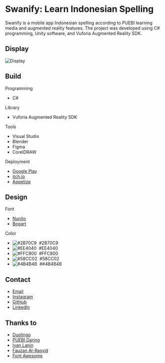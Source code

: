 # Swanify: Learn Indonesian Spelling
Swanify is a mobile app Indonesian spelling according to PUEBI learning media and augmented reality features. The project was developed using C# programming, Unity software, and Vuforia Augmented Reality SDK.

## Display
![Display](https://luqmanherifa.site/img/imgswanify.png)

## Build
Programming
  - C#

Library
  - Vuforia Augmented Reality SDK

Tools
  - Visual Studio
  - Blender
  - Figma
  - CorelDRAW

Deployment
  - [Google Play](https://play.google.com/store/apps/details?id=id.ac.stiki.doleno.swanify)
  - [itch.io](https://luqmanherifa.itch.io/swanify)
  - [Appetize](https://appetize.io/app/oo6c6vfw22vv53hll7boigr6mq)

## Design
Font
  - [Nunito](https://fonts.google.com/specimen/Nunito)
  - [Bogart](https://www.dafont.com/bogart.font)
  
Color
  - ![#2B70C9](https://placehold.co/20x20/2B70C9/2B70C9.png)  #2B70C9
  - ![#EE4040](https://placehold.co/20x20/EE4040/EE4040.png)  #EE4040
  - ![#FFC800](https://placehold.co/20x20/FFC800/FFC800.png)  #FFC800
  - ![#58CC02](https://placehold.co/20x20/58CC02/58CC02.png)  #58CC02
  - ![#4B4B4B](https://placehold.co/20x20/4B4B4B/4B4B4B.png)  ##4B4B4B
  
  
## Contact
  - [Email](mailto:luqmanherifa@gmail.com)
  - [Instagram](https://www.instagram.com/luqmanherifa)
  - [GitHub](https://github.com/luqmanherifa)
  - [LinkedIn](https://www.linkedin.com/in/luqmanherifa)

## Thanks to
  - [Duolingo](https://www.duolingo.com)
  - [PUEBI Daring](https://puebi.js.org)
  - [Ivan Lanin](https://twitter.com/ivanlanin)
  - [Fauzan Al-Rasyid](https://twitter.com/fauzanalrasyid)
  - [Font Awesome](https://fontawesome.com)
